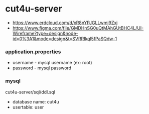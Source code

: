 # cut4u-server

- https://www.erdcloud.com/d/xR8nYPJGLLwmj9Zxj
- https://www.figma.com/file/GMDHnSG0uQtMAhGUtBHC4L/UI-Wireframe?type=design&node-id=0%3A1&mode=design&t=SVRRIkql5fPaSQdw-1

### application.properties

- username - mysql username (ex: root)
- password - mysql password


### mysql
cut4u-server/sql/ddl.sql

- database name: cut4u
- usertable: user